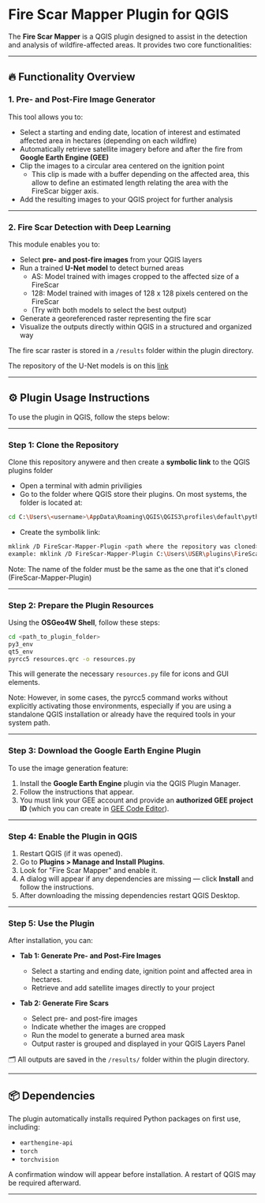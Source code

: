 # Fire Scar Mapper Plugin for QGIS

The **Fire Scar Mapper** is a QGIS plugin designed to assist in the detection and analysis of wildfire-affected areas. It provides two core functionalities:

---

## 🔥 Functionality Overview

### 1. **Pre- and Post-Fire Image Generator**

This tool allows you to:
- Select a starting and ending date, location of interest and estimated affected area in hectares (depending on each wildfire)
- Automatically retrieve satellite imagery before and after the fire from **Google Earth Engine (GEE)**
- Clip the images to a circular area centered on the ignition point 
   - This clip is made with a buffer depending on the affected area, this allow to define an estimated length relating the area with the FireScar bigger axis. 
- Add the resulting images to your QGIS project for further analysis


---

### 2. **Fire Scar Detection with Deep Learning**

This module enables you to:
- Select **pre- and post-fire images** from your QGIS layers
- Run a trained **U-Net model** to detect burned areas 
   - AS: Model trained with images cropped to the affected size of a FireScar
   - 128: Model trained with images of 128 x 128 pixels centered on the FireScar
   - (Try with both models to select the best output)  
- Generate a georeferenced raster representing the fire scar
- Visualize the outputs directly within QGIS in a structured and organized way

The fire scar raster is stored in a `/results` folder within the plugin directory.

The repository of the U-Net models is on this [link](https://github.com/fire2a/FireScars)

---

## ⚙️ Plugin Usage Instructions

To use the plugin in QGIS, follow the steps below:

---

### Step 1: Clone the Repository

Clone this repository anywere and then create a **symbolic link** to the QGIS plugins folder
- Open a terminal with admin priviligies
- Go to the folder where QGIS store their plugins. On most systems, the folder is located at:
```bash
cd C:\Users\<username>\AppData\Roaming\QGIS\QGIS3\profiles\default\python\plugins
```
- Create the symbolik link:
```bash
mklink /D FireScar-Mapper-Plugin <path where the repository was cloned>
example: mklink /D FireScar-Mapper-Plugin C:\Users\USER\plugins\FireScar-Mapper-Plugin
```
Note: 
The name of the folder must be the same as the one that it's cloned (FireScar-Mapper-Plugin)

---

### Step 2: Prepare the Plugin Resources

Using the **OSGeo4W Shell**, follow these steps:

```bash
cd <path_to_plugin_folder>
py3_env
qt5_env
pyrcc5 resources.qrc -o resources.py
```
This will generate the necessary `resources.py` file for icons and GUI elements.

Note: 
However, in some cases, the pyrcc5 command works without explicitly activating those environments, especially if you are using a standalone QGIS installation or already have the required tools in your system path.

---

### Step 3: Download the Google Earth Engine Plugin

To use the image generation feature:

1. Install the **Google Earth Engine** plugin via the QGIS Plugin Manager.
2. Follow the instructions that appear.
3. You must link your GEE account and provide an **authorized GEE project ID** (which you can create in [GEE Code Editor](https://code.earthengine.google.com/)).

---

### Step 4: Enable the Plugin in QGIS

1. Restart QGIS (if it was opened).
2. Go to **Plugins > Manage and Install Plugins**.
3. Look for "Fire Scar Mapper" and enable it.
4. A dialog will appear if any dependencies are missing — click **Install** and follow the instructions.
5. After downloading the missing dependencies restart QGIS Desktop.

---

### Step 5: Use the Plugin

After installation, you can:

- **Tab 1: Generate Pre- and Post-Fire Images**
  - Select a starting and ending date, ignition point and affected area in hectares.
  - Retrieve and add satellite images directly to your project

- **Tab 2: Generate Fire Scars**
  - Select pre- and post-fire images
  - Indicate whether the images are cropped
  - Run the model to generate a burned area mask
  - Output raster is grouped and displayed in your QGIS Layers Panel

🗂️ All outputs are saved in the `/results/` folder within the plugin directory.

---

## 📦 Dependencies

The plugin automatically installs required Python packages on first use, including:

- `earthengine-api`
- `torch`
- `torchvision`

A confirmation window will appear before installation. A restart of QGIS may be required afterward.

---
